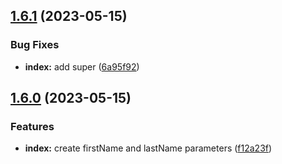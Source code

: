 

## [1.6.1](https://github.com/oluwatobiss/changelog-auto-gen-project3/compare/1.6.0...1.6.1) (2023-05-15)


### Bug Fixes

* **index:** add super ([6a95f92](https://github.com/oluwatobiss/changelog-auto-gen-project3/commit/6a95f92b9ad7240b77915a86f999c0479a2e8199))

## [1.6.0](https://github.com/oluwatobiss/changelog-auto-gen-project3/compare/1.5.1...1.6.0) (2023-05-15)


### Features

* **index:** create firstName and lastName parameters ([f12a23f](https://github.com/oluwatobiss/changelog-auto-gen-project3/commit/f12a23f3d4ea85eaa06c13d8fb3d007278b2a87e))